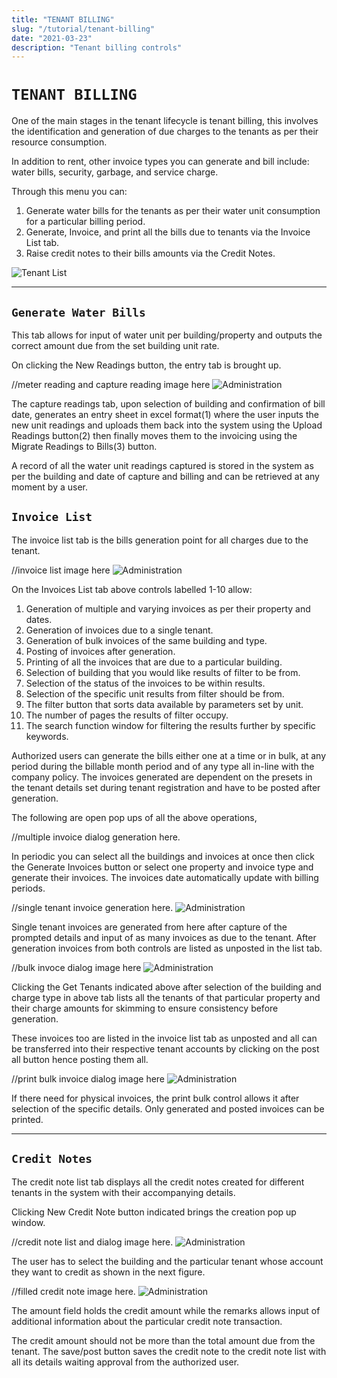 ```yaml
---
title: "TENANT BILLING"
slug: "/tutorial/tenant-billing"
date: "2021-03-23"
description: "Tenant billing controls"
---
```



# `TENANT BILLING`

One of the main stages in the tenant lifecycle is tenant billing, this involves the identification and generation of due charges to the tenants as per their resource consumption.

In addition to rent, other invoice types you can generate and bill include: water bills, security, garbage, and service charge.

Through this menu you can:

1. Generate water bills for the tenants as per their water unit consumption for a particular billing period.
2. Generate, Invoice, and print all the bills due to tenants via the Invoice List tab.
3. Raise credit notes to their bills amounts via the Credit Notes.

![Tenant List ](../images/billing-sub.png)

----

## `Generate Water Bills`

This tab allows for input of water unit per building/property and outputs the correct amount due from the set building unit rate.

On clicking the New Readings button, the entry tab is brought up.

//meter reading and capture reading image here
![Administration ](../images/new-reading.png)


The capture readings tab, upon selection of building and confirmation of bill date, generates an entry sheet in excel format(1) where the user inputs the new unit readings and uploads them back into the system using the Upload Readings button(2) then finally moves them to the invoicing using the Migrate Readings to Bills(3) button.

A record of all the water unit readings captured is stored in the system as per the building and date of capture and billing and can be retrieved at any moment by a user.

## `Invoice List`

The invoice list tab is the bills generation point for all charges due to the tenant.

//invoice list image here
![Administration ](../images/invoice-list.png)


On the Invoices List tab above controls labelled 1-10 allow:

1. Generation of multiple and varying invoices as per their property and dates.
2. Generation of invoices due to a single tenant.
3. Generation of bulk invoices of the same building and type.
4. Posting of invoices after generation.
5. Printing of all the invoices that are due to a particular building.
6. Selection of building that you would like results of filter to be from.
7. Selection of the status of the invoices to be within results.
8. Selection of the specific unit results from filter should be from.
9. The filter button that sorts data available by parameters set by unit.
10. The number of pages the results of filter occupy.
11. The search function window for filtering the results further by specific keywords.

Authorized users can generate the bills either one at a time or in bulk, at any period during the billable month period and of any type all in-line with the company policy.
The invoices generated are dependent on the presets in the tenant details set during tenant registration and have to be posted after generation.

The following are open pop ups of all the above operations,

//multiple invoice dialog generation here.

In periodic you can select all the buildings and invoices at once then click the Generate Invoices button or select one property and invoice type and generate their invoices. The invoices date automatically update with billing periods.

//single tenant invoice generation here.
![Administration ](../images/single-invoice.png)


Single tenant invoices are generated from here after capture of the prompted details and input of as many invoices as due to the tenant.
After generation invoices from both controls are listed as unposted in the list tab. 

//bulk invoce dialog image here
![Administration ](../images/bulk-invoice.png)


Clicking the Get Tenants indicated above after selection of the building and charge type in above tab lists all the tenants of that particular property and their charge amounts for skimming to ensure consistency before generation.

These invoices too are listed in the invoice list tab as unposted and all can be transferred into their respective tenant accounts by clicking on the post all button hence posting them all.

//print bulk invoice dialog image here
![Administration ](../images/print-bulk.png)

If there need for physical invoices, the print bulk control allows it after selection of the specific details. Only generated and posted invoices can be printed.

----

## `Credit Notes`

The credit note list tab displays all the credit notes created for different tenants in the system with their accompanying details.

Clicking New Credit Note button indicated brings the creation pop up window.

//credit note list and dialog image here.
![Administration ](../images/credit-note.png)


The user has to select the building and the particular tenant whose account they want to credit as shown in the next figure.

//filled credit note image here.
![Administration ](../images/filled-credit-note.png)

The amount field holds the credit amount while the remarks allows input of additional information about the particular credit note transaction.

The credit amount should not be more than the total amount due from the tenant.
The save/post button saves the credit note to the credit note list with all its details waiting approval from the authorized user.
